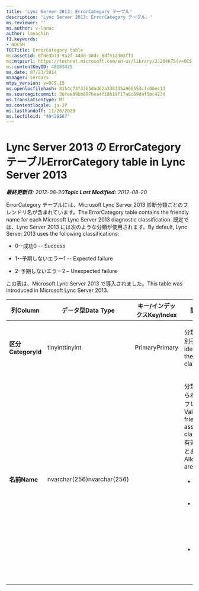 ```yaml
---
title: 'Lync Server 2013: ErrorCategory テーブル'
description: 'Lync Server 2013: ErrorCategory テーブル。'
ms.reviewer: ''
ms.author: v-lanac
author: lanachin
f1.keywords:
- NOCSH
TOCTitle: ErrorCategory table
ms:assetid: 0fde3b73-9a2f-44dd-b8dc-6df512303ff1
ms:mtpsurl: https://technet.microsoft.com/en-us/library/JJ204675(v=OCS.15)
ms:contentKeyID: 48183425
ms.date: 07/23/2014
manager: serdars
mtps_version: v=OCS.15
ms.openlocfilehash: 8154c73f33b5dad62a338335a960553cfc06ec13
ms.sourcegitcommit: 36fee89bb887bea4f18b19f17a8c69daf5bc423d
ms.translationtype: MT
ms.contentlocale: ja-JP
ms.lasthandoff: 11/26/2020
ms.locfileid: "49428567"
---
```

# <a name="errorcategory-table-in-lync-server-2013"></a><span data-ttu-id="4bd72-103">Lync Server 2013 の ErrorCategory テーブル</span><span class="sxs-lookup"><span data-stu-id="4bd72-103">ErrorCategory table in Lync Server 2013</span></span>

<div data-xmlns="http://www.w3.org/1999/xhtml">

<div class="topic" data-xmlns="http://www.w3.org/1999/xhtml" data-msxsl="urn:schemas-microsoft-com:xslt" data-cs="https://msdn.microsoft.com/">

<div data-asp="https://msdn2.microsoft.com/asp">



</div>

<div id="mainSection">

<div id="mainBody"><span data-ttu-id="4bd72-104">

<span> </span></span><span class="sxs-lookup"><span data-stu-id="4bd72-104">

<span> </span></span></span>

<span data-ttu-id="4bd72-105">_**最終更新日:** 2012-08-20_</span><span class="sxs-lookup"><span data-stu-id="4bd72-105">_**Topic Last Modified:** 2012-08-20_</span></span>

<span data-ttu-id="4bd72-106">ErrorCategory テーブルには、Microsoft Lync Server 2013 診断分類ごとのフレンドリ名が含まれています。</span><span class="sxs-lookup"><span data-stu-id="4bd72-106">The ErrorCategory table contains the friendly name for each Microsoft Lync Server 2013 diagnostic classification.</span></span> <span data-ttu-id="4bd72-107">既定では、Lync Server 2013 には次のような分類が使用されます。</span><span class="sxs-lookup"><span data-stu-id="4bd72-107">By default, Lync Server 2013 uses the following classifications:</span></span>

  - <span data-ttu-id="4bd72-108">0--成功</span><span class="sxs-lookup"><span data-stu-id="4bd72-108">0 -- Success</span></span>

  - <span data-ttu-id="4bd72-109">1--予期しないエラー</span><span class="sxs-lookup"><span data-stu-id="4bd72-109">1 -- Expected failure</span></span>

  - <span data-ttu-id="4bd72-110">2-予期しないエラー</span><span class="sxs-lookup"><span data-stu-id="4bd72-110">2 – Unexpected failure</span></span>

<span data-ttu-id="4bd72-111">この表は、Microsoft Lync Server 2013 で導入されました。</span><span class="sxs-lookup"><span data-stu-id="4bd72-111">This table was introduced in Microsoft Lync Server 2013.</span></span>


<table>
<colgroup>
<col style="width: 25%" />
<col style="width: 25%" />
<col style="width: 25%" />
<col style="width: 25%" />
</colgroup>
<thead>
<tr class="header">
<th><span data-ttu-id="4bd72-112">列</span><span class="sxs-lookup"><span data-stu-id="4bd72-112">Column</span></span></th>
<th><span data-ttu-id="4bd72-113">データ型</span><span class="sxs-lookup"><span data-stu-id="4bd72-113">Data Type</span></span></th>
<th><span data-ttu-id="4bd72-114">キー/インデックス</span><span class="sxs-lookup"><span data-stu-id="4bd72-114">Key/Index</span></span></th>
<th><span data-ttu-id="4bd72-115">詳細</span><span class="sxs-lookup"><span data-stu-id="4bd72-115">Details</span></span></th>
</tr>
</thead>
<tbody>
<tr class="odd">
<td><p><span data-ttu-id="4bd72-116"><strong>区分</strong></span><span class="sxs-lookup"><span data-stu-id="4bd72-116"><strong>CategoryId</strong></span></span></p></td>
<td><p><span data-ttu-id="4bd72-117">tinyint</span><span class="sxs-lookup"><span data-stu-id="4bd72-117">tinyint</span></span></p></td>
<td><p><span data-ttu-id="4bd72-118">Primary</span><span class="sxs-lookup"><span data-stu-id="4bd72-118">Primary</span></span></p></td>
<td><p><span data-ttu-id="4bd72-119">分類の一意の識別子。</span><span class="sxs-lookup"><span data-stu-id="4bd72-119">Unique identifier for the classification.</span></span></p></td>
</tr>
<tr class="even">
<td><p><span data-ttu-id="4bd72-120"><strong>名前</strong></span><span class="sxs-lookup"><span data-stu-id="4bd72-120"><strong>Name</strong></span></span></p></td>
<td><p><span data-ttu-id="4bd72-121">nvarchar(256)</span><span class="sxs-lookup"><span data-stu-id="4bd72-121">nvarchar(256)</span></span></p></td>
<td></td>
<td><p><span data-ttu-id="4bd72-122">分類に割り当てられている値とフレンドリ名。</span><span class="sxs-lookup"><span data-stu-id="4bd72-122">Value and friendly name assigned to the classification.</span></span> <span data-ttu-id="4bd72-123">有効な値は次のとおりです。</span><span class="sxs-lookup"><span data-stu-id="4bd72-123">Allowed values are:</span></span></p>
<ul>
<li><p><span data-ttu-id="4bd72-124">0--成功</span><span class="sxs-lookup"><span data-stu-id="4bd72-124">0 -- Success</span></span></p></li>
<li><p><span data-ttu-id="4bd72-125">1--予期しないエラー</span><span class="sxs-lookup"><span data-stu-id="4bd72-125">1 -- Expected failure</span></span></p></li>
<li><p><span data-ttu-id="4bd72-126">2-予期しないエラー</span><span class="sxs-lookup"><span data-stu-id="4bd72-126">2 – Unexpected failure</span></span></p></li>
</ul></td>
</tr>
</tbody>
</table><span data-ttu-id="4bd72-127">


</div>

<span> </span>

</div>

</div>

</span><span class="sxs-lookup"><span data-stu-id="4bd72-127">


</div>

<span> </span>

</div>

</div>

</span></span></div>

